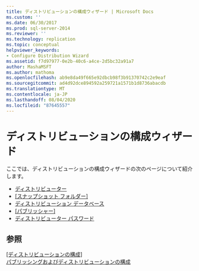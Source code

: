 ```yaml
---
title: ディストリビューションの構成ウィザード | Microsoft Docs
ms.custom: ''
ms.date: 06/30/2017
ms.prod: sql-server-2014
ms.reviewer: ''
ms.technology: replication
ms.topic: conceptual
helpviewer_keywords:
- Configure Distribution Wizard
ms.assetid: f7d97977-0e2b-40c6-a4ce-2d5bc32a91a7
author: MashaMSFT
ms.author: mathoma
ms.openlocfilehash: ab9e8da49f665e92dbcb98f3b91370742c2e9eaf
ms.sourcegitcommit: ad4d92dce894592a259721a1571b1d8736abacdb
ms.translationtype: MT
ms.contentlocale: ja-JP
ms.lasthandoff: 08/04/2020
ms.locfileid: "87645557"
---
```

# <a name="configure-distribution-wizard"></a>ディストリビューションの構成ウィザード
  ここでは、ディストリビューションの構成ウィザードの次のページについて紹介します。  
  
-   [ディストリビューター](distributor.md)
-   [[スナップショット フォルダー]](snapshot-folder.md)  
-   [ディストリビューション データベース](distribution-database.md)  
-   [[パブリッシャー]](publishers.md)  
-   [ディストリビューター パスワード](distributor-password.md)  
  
## <a name="see-also"></a>参照  
 [[ディストリビューションの構成]](configure-distribution.md)   
 [パブリッシングおよびディストリビューションの構成](configure-publishing-and-distribution.md)   

  
  
